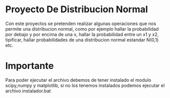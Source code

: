 # Proyecto De Distribucion Normal
Con este proyectos se pretenden realizar algunas operaciones que nos permite una distribucion normal, como por ejemplo hallar la probabilidad por debajo y por encima de una x, hallar la probabilidad entre un x1 y x2, tipificar, hallar probabilidades de una distribucion normal estandar N(0,1) etc.

# Importante
Para poder ejecutar el archivo debemos de tener instalado el modulo scipy,numpy y matplotlib, si no los tenemos instalados podemos ejecutar el archivo instalador.bat
